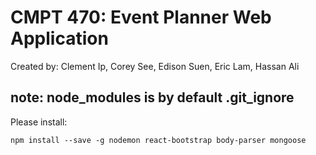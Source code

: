 # CMPT 470: Event Planner Web Application

Created by: Clement Ip, Corey See, Edison Suen, Eric Lam, Hassan Ali

## note: node_modules is by default .git_ignore

Please install:

`npm install --save -g nodemon react-bootstrap body-parser mongoose`